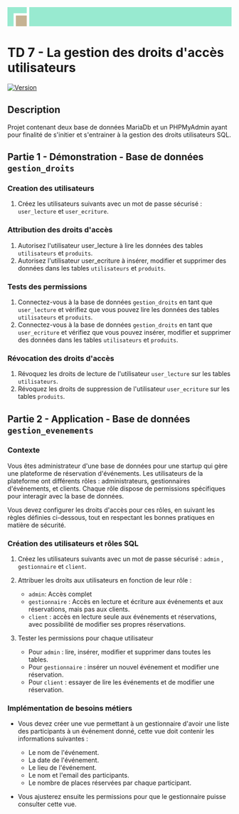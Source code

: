 ![separe](https://github.com/studoo-app/.github/blob/main/profile/studoo-banner-logo.png)
# TD 7 - La gestion des droits d'accès utilisateurs
[![Version](https://img.shields.io/badge/Version-2024-blue)]()

## Description
Projet contenant deux base de données MariaDb et un PHPMyAdmin ayant pour finalité
de s'initier et s'entrainer à la gestion des droits utilisateurs SQL.

## Partie 1 - Démonstration - Base de données `gestion_droits`

### Creation des utilisateurs
1. Créez les utilisateurs suivants avec un mot de passe sécurisé : `user_lecture` et `user_ecriture`.

### Attribution des droits d'accès
1. Autorisez l'utilisateur user_lecture à lire les données des tables `utilisateurs` et `produits`.
2. Autorisez l'utilisateur user_ecriture à insérer, modifier et supprimer des données dans les tables `utilisateurs` et `produits`.

### Tests des permissions
1. Connectez-vous à la base de données `gestion_droits` en tant que `user_lecture` et vérifiez que vous pouvez lire les données des tables `utilisateurs` et `produits`.
2. Connectez-vous à la base de données `gestion_droits` en tant que `user_ecriture` et vérifiez que vous pouvez insérer, modifier et supprimer des données dans les tables `utilisateurs` et `produits`.

### Révocation des droits d'accès
1. Révoquez les droits de lecture de l'utilisateur `user_lecture` sur les tables `utilisateurs`.
2. Révoquez les droits de suppression de l'utilisateur `user_ecriture` sur les tables `produits`.

## Partie 2 - Application - Base de données `gestion_evenements`

### Contexte

Vous êtes administrateur d'une base de données pour une startup qui gère une plateforme de réservation d'événements.
Les utilisateurs de la plateforme ont différents rôles : administrateurs, gestionnaires d'événements, et clients.
Chaque rôle dispose de permissions spécifiques pour interagir avec la base de données.

Vous devez configurer les droits d'accès pour ces rôles, en suivant les règles définies ci-dessous, tout en respectant
les bonnes pratiques en matière de sécurité.

### Création des utilisateurs et rôles SQL

1. Créez les utilisateurs suivants avec un mot de passe sécurisé : `admin` , `gestionnaire` et `client`.

2. Attribuer les droits aux utilisateurs en fonction de leur rôle :
    - `admin`: Accès complet
    - `gestionnaire` : Accès en lecture et écriture aux événements et aux réservations, mais pas aux clients.
    - `client` : accès en lecture seule aux événements et réservations, avec possibilité de modifier ses propres réservations.
3. Tester les permissions pour chaque utilisateur
   - Pour `admin` : lire, insérer, modifier et supprimer dans toutes les tables.
   - Pour `gestionnaire` : insérer un nouvel événement et modifier une réservation.
   - Pour `client` : essayer de lire les événements et de modifier une réservation.

### Implémentation de besoins métiers

- Vous devez créer une vue permettant à un gestionnaire d'avoir une liste des participants à un événement donné, cette vue doit contenir les informations suivantes :
   - Le nom de l'événement.
   - La date de l'événement.
   - Le lieu de l'événement.
   - Le nom et l'email des participants.
   - Le nombre de places réservées par chaque participant.

- Vous ajusterez ensuite les permissions pour que le gestionnaire puisse consulter cette vue.

